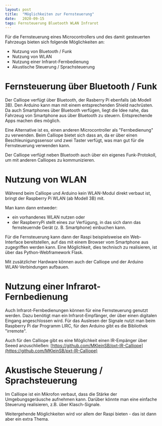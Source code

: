 ```yaml
---
layout: post
title:  "Möglichkeiten zur Fernsteuerung"
date:   2020-09-15 
tags: Fernsteuerung Bluetooth WLAN Infrarot 
---
```


Für die Fernsteuerung eines Microcontrollers und des damit gesteuerten Fahrzeugs bieten sich folgende Möglichkeiten an:
* Nutzung von Bluetooth / Funk
* Nutzung von WLAN
* Nutzung einer Infrarot-Fernbedienung
* Akustische Steuerung / Sprachsteuerung

# Fernsteuerung über Bluetooth / Funk

Der Calliope verfügt über Bluetooth, der Rasberry Pi ebenfalls (ab Modell 3B). Den Arduino kann man mit einem entsprechenden Shield nachrüsten. Da auch Smartphones über Bluetooth verfügen, liegt die Idee nahe, das Fahrzeug von Smartphone aus über Bluetooth zu steuern. Entsprechende Apps machen dies möglich.

Eine Alternative ist es, einen anderen Microcontroller als "Fernbedienung" zu verwenden. Beim Calliope bietet sich dass an, da er über einen Beschleunigungssensor und zwei Taster verfügt, was man gut für die Fernsteuerung verwenden kann.

Der Calliope verfügt neben Bluetooth auch über ein eigenes Funk-Protokoll, um mit anderen Calliopes zu kommunizieren.

# Nutzung von WLAN

Während beim Calliope und Arduino kein WLAN-Modul direkt verbaut ist, bringt der Raspberry Pi WLAN (ab Modell 3B) mit.

Man kann dann entweder:
* ein vorhandenes WLAN nutzen oder 
* der RaspberryPi stellt eines zur Verfügung, in das sich dann das fernsteuernde Gerät (z. B. Smartphone) einbuchen kann.

Für die Fernsteuerung kann dann der Raspi beispielsweise ein Web-Interface bereitstellen, auf das mit einem Browser vom Smartphone aus zugegriffen werden kann. Eine Möglichkeit, dies technisch zu realisieren, ist über das Python-Webframework Flask.

Mit zusätzlicher Hardware können auch der Calliope und der Arduino WLAN-Verbindungen aufbauen.

# Nutzung einer Infrarot-Fernbedienung

Auch Infrarot-Fernbedienungen können für eine Fernsteuerung genutzt werden. Dazu benötigt man ein Infrarot-Empfänger, der über einen digitalen Eingang angeschlossen wird. Für das Auslesen der Signale nutzt man beim Raspberry Pi dar Programm LIRC, für den Arduino gibt es die Bibliothek "irremote".

Auch für den Calliope gibt es eine Möglichkeit einen IR-Empänger über Seeed anzuschließen: [https://github.com/MKleinSB/pxt-IR-Calliope](https://github.com/MKleinSB/pxt-IR-Calliope)

# Akustische Steuerung / Sprachsteuerung

Im Calliope ist ein Mikrofon verbaut, dass die Stärke der Umgebungsgeräusche aufnehmen kann. Darüber könnte man eine einfache Steuerung realisieren, z.B. über Klasch-Signale.

Weitergehende Möglichkeiten wird vor allem der Raspi bieten - das ist dann aber ein extra Thema.








